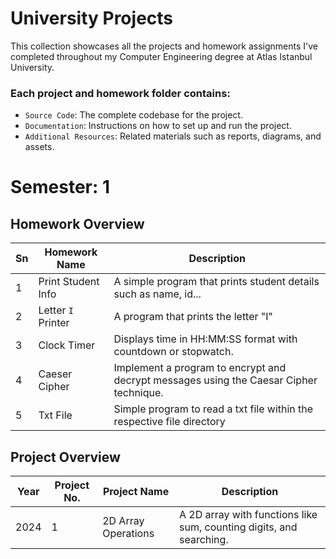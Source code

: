 # University Projects

 This collection showcases all the projects and homework assignments I've completed throughout my Computer Engineering degree at Atlas Istanbul University.

### Each project and homework folder contains:

- `Source Code`: The complete codebase for the project.
- `Documentation`: Instructions on how to set up and run the project.
- `Additional Resources`: Related materials such as reports, diagrams, and assets.

# Semester: 1

## Homework Overview


| Sn   | Homework Name      | Description                                                                            |
| ---- | ------------------ | -------------------------------------------------------------------------------------- |
| 1    | Print Student Info | A simple program that prints student details such as name, id...                       |
| 2    | Letter `I` Printer | A program that prints the letter "I"                                                   |
| 3    | Clock Timer        | Displays time in HH:MM:SS format with countdown or stopwatch.                          |
| 4    | Caeser Cipher      | Implement a program to encrypt and decrypt messages using the Caesar Cipher technique. |
| 5    | Txt File           | Simple program to read a txt file within the respective file directory                 |


## Project Overview

| Year | Project No. | Project Name        | Description                                                         |
| ---- | ----------- | ------------------- | ------------------------------------------------------------------- |
| 2024 | 1           | 2D Array Operations | A 2D array with functions like sum, counting digits, and searching. |
